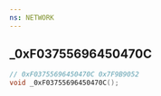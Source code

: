 ```yaml
---
ns: NETWORK
---
```

## _0xF03755696450470C

```c
// 0xF03755696450470C 0x7F9B9052
void _0xF03755696450470C();
```


